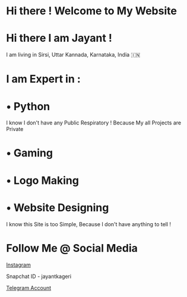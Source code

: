 # Hi there ! Welcome to My Website
# Hi there I am Jayant !
I am living in Sirsi, Uttar Kannada, Karnataka, India 🇮🇳

# I am Expert in :
# • Python
I know I don't have any Public Respiratory ! Because My all Projects are Private
# • Gaming
# • Logo Making
# • Website Designing 
I know this Site is too Simple, Because I don't have anything to tell !

# Follow Me @ Social Media
[Instagram](instagram.com/jayantkageri)

Snapchat ID - jayantkageri

[Telegram Account](t.me/jayantkageri)
